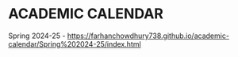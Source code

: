 # ACADEMIC CALENDAR


Spring 2024-25 - https://farhanchowdhury738.github.io/academic-calendar/Spring%202024-25/index.html
